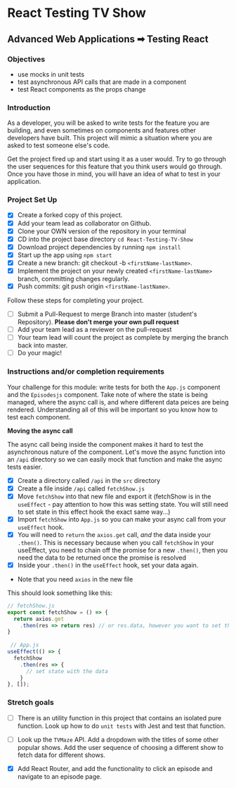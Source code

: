 # React Testing TV Show

## Advanced Web Applications ➡ Testing React

### Objectives

- use mocks in unit tests
- test asynchronous API calls that are made in a component
- test React components as the props change

### Introduction

As a developer, you will be asked to write tests for the feature you are building, and even sometimes on components and features other developers have built. This project will mimic a situation where you are asked to test someone else's code.

Get the project fired up and start using it as a user would. Try to go through the user sequences for this feature that you think users would go through. Once you have those in mind, you will have an idea of what to test in your application.

### Project Set Up

- [x] Create a forked copy of this project.
- [x] Add your team lead as collaborator on Github.
- [x] Clone your OWN version of the repository in your terminal
- [x] CD into the project base directory `cd React-Testing-TV-Show`
- [x] Download project dependencies by running `npm install`
- [x] Start up the app using `npm start`
- [x] Create a new branch: git checkout -b `<firstName-lastName>`.
- [x] Implement the project on your newly created `<firstName-lastName>` branch, committing changes regularly.
- [x] Push commits: git push origin `<firstName-lastName>`.

Follow these steps for completing your project.

- [ ] Submit a Pull-Request to merge <firstName-lastName> Branch into master (student's Repository). **Please don't merge your own pull request**
- [ ] Add your team lead as a reviewer on the pull-request
- [ ] Your team lead will count the project as complete by merging the branch back into master.
- [ ] Do your magic!

### Instructions and/or completion requirements

Your challenge for this module: write tests for both the `App.js` component and the `Episodesjs` component. Take note of where the state is being managed, where the async call is, and where different data peices are being rendered. Understanding all of this will be important so you know how to test each component.

**Moving the async call**

The async call being inside the component makes it hard to test the asynchronous nature of the component. Let's move the async function into an `/api` directory so we can easily mock that function and make the async tests easier.

- [x] Create a directory called `/api` in the `src` directory
- [x] Create a file inside `/api` called `fetchShow.js`
- [x] Move `fetchShow` into that new file and export it (fetchShow is in the `useEffect` - pay attention to how this was setting state. You will still need to set state in this effect hook the exact same way...)
- [x] Import `fetchShow` into `App.js` so you can make your async call from your `useEffect` hook.
- [x] You will need to `return` the `axios.get` call, _and_ the data inside your `.then()`. This is necessary because when you call `fetchShow` in your useEffect, you need to chain off the promise for a new `.then()`, then you need the data to be returned once the promise is resolved
- [x] Inside your `.then()` in the `useEffect` hook, set your data again.

- Note that you need `axios` in the new file

This should look something like this:

```javascript
// fetchShow.js
export const fetchShow = () => {
  return axios.get
    .then(res => return res) // or res.data, however you want to set that up
}
  
 // App.js
useEffect(() => {
  fetchShow
    .then(res => {
      // set state with the data
    }
}, []);
```

### Stretch goals

- [ ] There is an utility function in this project that contains an isolated pure function. Look up how to do `unit tests` with Jest and test that function.

- [ ] Look up the `TVMaze` API. Add a dropdown with the titles of some other popular shows. Add the user sequence of choosing a different show to fetch data for different shows.

- [x] Add React Router, and add the functionality to click an episode and navigate to an episode page.
